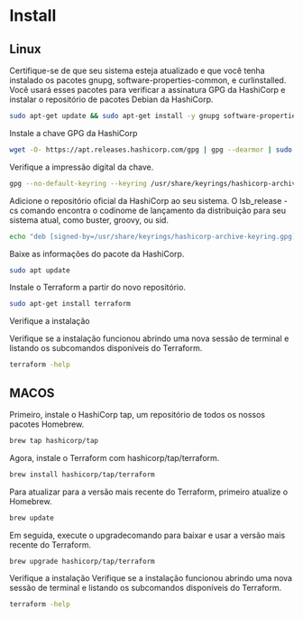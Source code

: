 # Install

## Linux

Certifique-se de que seu sistema esteja atualizado e que você tenha instalado os pacotes gnupg, software-properties-common, e curlinstalled. Você usará esses pacotes para verificar a assinatura GPG da HashiCorp e instalar o repositório de pacotes Debian da HashiCorp.

```bash
sudo apt-get update && sudo apt-get install -y gnupg software-properties-common
```

Instale a chave GPG da HashiCorp 

```bash
wget -O- https://apt.releases.hashicorp.com/gpg | gpg --dearmor | sudo tee /usr/share/keyrings/hashicorp-archive-keyring.gpg > /dev/null
```

Verifique a impressão digital da chave.

```bash
gpg --no-default-keyring --keyring /usr/share/keyrings/hashicorp-archive-keyring.gpg --fingerprint
```

Adicione o repositório oficial da HashiCorp ao seu sistema. O lsb_release -cs comando encontra o codinome de lançamento da distribuição para seu sistema atual, como buster, groovy, ou sid.

```bash
echo "deb [signed-by=/usr/share/keyrings/hashicorp-archive-keyring.gpg] https://apt.releases.hashicorp.com $(lsb_release -cs) main" | sudo tee /etc/apt/sources.list.d/hashicorp.list
```

Baixe as informações do pacote da HashiCorp.

```bash
sudo apt update
```

Instale o Terraform a partir do novo repositório.

```bash
sudo apt-get install terraform
```

Verifique a instalação

Verifique se a instalação funcionou abrindo uma nova sessão de terminal e listando os subcomandos disponíveis do Terraform.

```bash
terraform -help
```

## MACOS

Primeiro, instale o HashiCorp tap, um repositório de todos os nossos pacotes Homebrew.

```bash
brew tap hashicorp/tap
```

Agora, instale o Terraform com hashicorp/tap/terraform.

```bash
brew install hashicorp/tap/terraform
```

Para atualizar para a versão mais recente do Terraform, primeiro atualize o Homebrew.

```bash
brew update
```

Em seguida, execute o upgradecomando para baixar e usar a versão mais recente do Terraform.

```bash
brew upgrade hashicorp/tap/terraform
```

Verifique a instalação
Verifique se a instalação funcionou abrindo uma nova sessão de terminal e listando os subcomandos disponíveis do Terraform.

```bash
terraform -help
```

